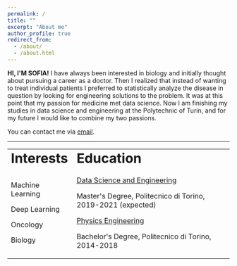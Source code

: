 ```yaml
---
permalink: /
title: ""
excerpt: "About me"
author_profile: true
redirect_from: 
  - /about/
  - /about.html
---
```

**HI, I'M SOFIA!**
I have always been interested in biology and initially thought about pursuing a career as a doctor. Then I realized that instead of wanting to treat individual patients I preferred to statistically analyze the disease in question by looking for engineering solutions to the problem. 
It was at this point that my passion for medicine met data science. 
Now I am finishing my studies in data science and engineering at the Polytechnic of Turin, and for my future I would like to combine my two passions. 



You can contact me via [email](mailto:sofiaborgato71194@gmail.com).

---

<table id="myHeader" class="table  table-bordered table-responsive" style="border:none !important">
 <tr>
    <td colspan="4" style="border:none !important" ><b style="font-size:30px">Interests</b></td>
    <td colspan="4" style="border:none !important" ><b style="font-size:30px">Education</b></td>
 </tr>
<tr>
  <td colspan="4" style="border:none !important" >
  <ul style="list-style-type:none; padding:0">
    <li style="margin-bottom: 15px;"> <i class="fas fa-circle"></i> Machine Learning </li>
    <li style="margin-bottom: 15px;"> <i class="fas fa-circle"></i> Deep Learning </li>
    <li style="margin-bottom: 15px;"> <i class="fas fa-circle"></i> Oncology </li>
    <li style="margin-bottom: 15px;"> <i class="fas fa-circle"></i> Biology </li>
  </ul>
  </td>
  <td colspan="4" style="border:none !important" >
  <ul style="list-style-type:none; padding:0">
    <li style="margin-bottom: 15px;"> <i class="fas fa-user-graduate"></i><a href="https://didattica.polito.it/laurea_magistrale/data_science/en/home" target="_blank"> Data Science and Engineering</a></li> <p> Master's Degree, Politecnico di Torino, 2019-2021 (expected)</p>
    <li style="margin-bottom: 15px;"> <i class="fas fa-user-graduate"></i><a href="https://didattica.polito.it/pls/portal30/sviluppo.offerta_formativa.corsi?p_sdu_cds=37:18&p_a_acc=2021&p_header=N&p_lang=EN" target="_blank">Physics Engineering</a> </li> <p> Bachelor's Degree, Politecnico di Torino, 2014-2018 </p>
  </ul>
  </td>
</tr>
</table>

